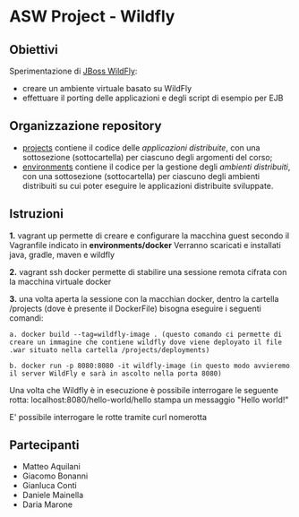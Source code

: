 # ASW Project - Wildfly

## Obiettivi
Sperimentazione di [JBoss WildFly](http://wildfly.org/): 
- creare un ambiente virtuale basato su WildFly 
- effettuare il porting delle applicazioni e degli script di esempio per EJB

## Organizzazione repository
* [projects](projects/) contiene il codice delle *applicazioni distribuite*, 
  con una sottosezione (sottocartella) per ciascuno degli argomenti del corso; 
* [environments](environments/) contiene il codice per la gestione degli *ambienti distribuiti*, 
  con una sottosezione (sottocartella) per ciascuno degli ambienti distribuiti 
  su cui poter eseguire le applicazioni distribuite sviluppate.

## Istruzioni

**1.** vagrant up permette di creare e configurare la macchina guest secondo il Vagranfile indicato in **environments/docker**
   Verranno scaricati e installati java, gradle, maven e wildfly

**2.** vagrant ssh docker permette di stabilire una sessione remota cifrata con la macchina virtuale docker

**3.** una volta aperta la sessione con la macchian docker, dentro la cartella /projects (dove è presente il DockerFile) bisogna eseguire i seguenti comandi:
	
	a. docker build --tag=wildfly-image . (questo comando ci permette di creare un immagine che contiene wildfly dove viene deployato il file .war situato nella cartella /projects/deployments)

	b. docker run -p 8080:8080 -it wildfly-image (in questo modo avvieremo il server WildFly e sarà in ascolto nella porta 8080)

Una volta che Wildfly è in esecuzione è possibile interrogare le seguente rotta:
localhost:8080/hello-world/hello stampa un messaggio "Hello world!"

E' possibile interrogare le rotte tramite curl nomerotta

## Partecipanti
- Matteo Aquilani
- Giacomo Bonanni
- Gianluca Conti
- Daniele Mainella
- Daria Marone
